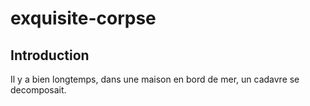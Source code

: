 # exquisite-corpse

## Introduction

Il y a bien longtemps, dans une maison en bord de mer, un cadavre se decomposait.
